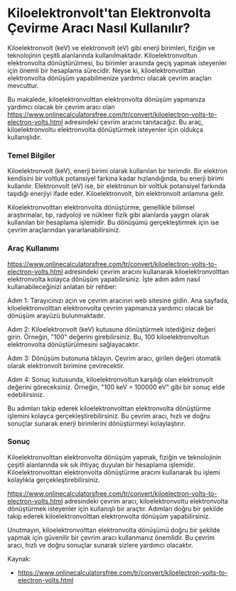 Kiloelektronvolt'tan Elektronvolta Çevirme Aracı Nasıl Kullanılır?
==================================================================

Kiloelektronvolt (keV) ve elektronvolt (eV) gibi enerji birimleri, fiziğin ve teknolojinin çeşitli alanlarında kullanılmaktadır. Kiloelektronvoltun elektronvolta dönüştürülmesi, bu birimler arasında geçiş yapmak isteyenler için önemli bir hesaplama sürecidir. Neyse ki, kiloelektronvolttan elektronvolta dönüşüm yapabilmenize yardımcı olacak çevrim araçları mevcuttur.

Bu makalede, kiloelektronvolttan elektronvolta dönüşüm yapmanıza yardımcı olacak bir çevrim aracı olan <https://www.onlinecalculatorsfree.com/tr/convert/kiloelectron-volts-to-electron-volts.html> adresindeki çevrim aracını tanıtacağız. Bu araç, kiloelektronvoltu elektronvolta dönüştürmek isteyenler için oldukça kullanışlıdır.

### Temel Bilgiler

Kiloelektronvolt (keV), enerji birimi olarak kullanılan bir terimdir. Bir elektron kendisini bir voltluk potansiyel farkına kadar hızlandığında, bu enerji birimi kullanılır. Elektronvolt (eV) ise, bir elektronun bir voltluk potansiyel farkında taşıdığı enerjiyi ifade eder. Kiloelektronvolt, bin elektronvolt anlamına gelir.

Kiloelektronvolttan elektronvolta dönüştürme, genellikle bilimsel araştırmalar, tıp, radyoloji ve nükleer fizik gibi alanlarda yaygın olarak kullanılan bir hesaplama işlemidir. Bu dönüşümü gerçekleştirmek için ise çevrim araçlarından yararlanabilirsiniz.

### Araç Kullanımı

<https://www.onlinecalculatorsfree.com/tr/convert/kiloelectron-volts-to-electron-volts.html> adresindeki çevrim aracını kullanarak kiloelektronvolttan elektronvolta kolayca dönüşüm yapabilirsiniz. İşte adım adım nasıl kullanabileceğinizi anlatan bir rehber:

Adım 1: Tarayıcınızı açın ve çevrim aracının web sitesine gidin. Ana sayfada, kiloelektronvolttan elektronvolta çevrim yapmanıza yardımcı olacak bir dönüşüm arayüzü bulunmaktadır.

Adım 2: Kiloelektronvolt (keV) kutusuna dönüştürmek istediğiniz değeri girin. Örneğin, "100" değerini girebilirsiniz. Bu, 100 kiloelektronvoltun elektronvolta dönüştürülmesini sağlayacaktır.

Adım 3: Dönüşüm butonuna tıklayın. Çevrim aracı, girilen değeri otomatik olarak elektronvolt birimine çevirecektir.

Adım 4: Sonuç kutusunda, kiloelektronvoltun karşılığı olan elektronvolt değerini göreceksiniz. Örneğin, "100 keV = 100000 eV" gibi bir sonuç elde edebilirsiniz.

Bu adımları takip ederek kiloelektronvolttan elektronvolta dönüştürme işlemini kolayca gerçekleştirebilirsiniz. Bu çevrim aracı, hızlı ve doğru sonuçlar sunarak enerji birimlerini dönüştürmeyi kolaylaştırır.

### Sonuç

Kiloelektronvolttan elektronvolta dönüşüm yapmak, fiziğin ve teknolojinin çeşitli alanlarında sık sık ihtiyaç duyulan bir hesaplama işlemidir. Kiloelektronvolttan elektronvolta dönüştürme aracını kullanarak bu işlemi kolaylıkla gerçekleştirebilirsiniz.

<https://www.onlinecalculatorsfree.com/tr/convert/kiloelectron-volts-to-electron-volts.html> adresindeki çevrim aracı, kiloelektronvoltu elektronvolta dönüştürmek isteyenler için kullanışlı bir araçtır. Adımları doğru bir şekilde takip ederek kiloelektronvolttan elektronvolta dönüşüm yapabilirsiniz.

Unutmayın, kiloelektronvolttan elektronvolta dönüşümü doğru bir şekilde yapmak için güvenilir bir çevrim aracı kullanmanız önemlidir. Bu çevrim aracı, hızlı ve doğru sonuçlar sunarak sizlere yardımcı olacaktır.

Kaynak:

- <https://www.onlinecalculatorsfree.com/tr/convert/kiloelectron-volts-to-electron-volts.html>